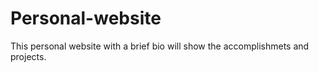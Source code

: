 # Personal-website
This personal website with a brief bio will show the accomplishmets and projects.
